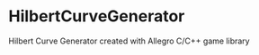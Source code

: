 HilbertCurveGenerator
=====================

Hilbert Curve Generator created with Allegro C/C++ game library

